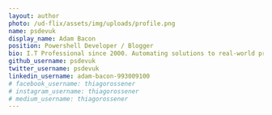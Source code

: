 ```yaml
---
layout: author
photo: /ud-flix/assets/img/uploads/profile.png
name: psdevuk
display_name: Adam Bacon
position: Powershell Developer / Blogger
bio: I.T Professional since 2000. Automating solutions to real-world problems.
github_username: psdevuk
twitter_username: psdevuk
linkedin_username: adam-bacon-993009100
# facebook_username: thiagorossener
# instagram_username: thiagorossener
# medium_username: thiagorossener
---
```

